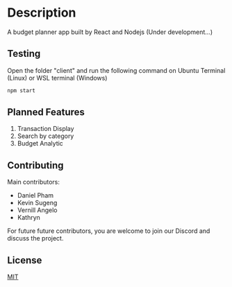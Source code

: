 # Description

A budget planner app built by React and Nodejs (Under development...)

## Testing

Open the folder "client" and run the following command on Ubuntu Terminal (Linux) or WSL terminal (Windows)

```bash
npm start
```

## Planned Features

1. Transaction Display
2. Search by category
3. Budget Analytic 

## Contributing

Main contributors:
* Daniel Pham
* Kevin Sugeng
* Vernill Angelo
* Kathryn 

For future future contributors, you are welcome to join our Discord and discuss the project.

## License

[MIT](https://choosealicense.com/licenses/mit/)
